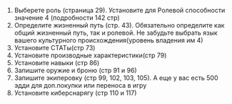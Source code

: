 1. Выберете роль (страница 29). Установите для Ролевой способности значение 4 (подробности 142 стр)
2. Определите жизненный путь (стр. 43). Обязательно определите как общий жизненный путь, так и ролевой. Не забудьте выбрать язык вашего культурного происхождения(уровень владения им 4)
3. Установите СТАТы(стр 73)
4. Установите производные характеристики(стр 79)
5. Установите навыки (стр 86)
6. Запишите оружие и броню (стр 91 и 96)
7. Запишите экиперовку (стр 99, 102, 103, 105). А еще у вас есть 500 эдди для доп.покупки или переноса в игру
8. Установите киберснарягу (стр 110 и 117)
